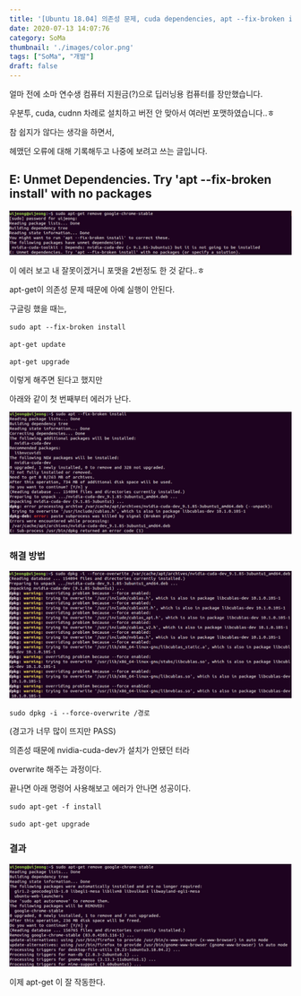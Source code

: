 ```yaml
---
title: '[Ubuntu 18.04] 의존성 문제, cuda dependencies, apt --fix-broken install'
date: 2020-07-13 14:07:76
category: SoMa
thumbnail: './images/color.png'
tags: ["SoMa", "개발"]
draft: false
---
```


얼마 전에 소마 연수생 컴퓨터 지원금(?)으로 딥러닝용 컴퓨터를 장만했습니다.

우분투, cuda, cudnn 차례로 설치하고 버전 안 맞아서 여러번 포맷하였습니다..ㅎ

참 쉽지가 않다는 생각을 하면서,

헤맸던 오류에 대해 기록해두고 나중에 보려고 쓰는 글입니다.

## E: Unmet Dependencies. Try 'apt --fix-broken install' with no packages

![E: Unmet Dependencies. Try 'apt --fix-broken install' with no packages (or specify a solution)](./images/ubuntu/apt-get-error.png)

이 에러 보고 내 잘못이겠거니 포맷을 2번정도 한 것 같다..ㅎ

apt-get이 의존성 문제 때문에 아예 실행이 안된다.

구글링 했을 때는,

`sudo apt --fix-broken install`

`apt-get update`

`apt-get upgrade`

이렇게 해주면 된다고 했지만

아래와 같이 첫 번째부터 에러가 난다.

![dpkg-deb error](./images/ubuntu/dpkg-deb-err.png)


### 해결 방법

![solution](./images/ubuntu/solution.png)

`sudo dpkg -i --force-overwrite /경로`

(경고가 너무 많이 뜨지만 PASS)

의존성 때문에 nvidia-cuda-dev가 설치가 안됐던 터라

overwrite 해주는 과정이다.

끝나면 아래 명령어 사용해보고 에러가 안나면 성공이다.

`sudo apt-get -f install`

`sudo apt-get upgrade`


### 결과

![success](./images/ubuntu/apt-get-success.png)

이제 apt-get 이 잘 작동한다.